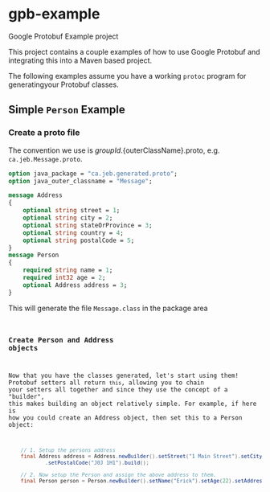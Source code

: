 gpb-example
===========

Google Protobuf Example project

This project contains a couple examples of how to use Google Protobuf and integrating
this into a Maven based project.

The following examples assume you have a working <code>protoc</code> program for
generatingyour Protobuf classes.

## Simple <code>Person</code> Example

### Create a proto file

The convention we use is ${groupId}.${outerClassName}.proto, e.g. <code>ca.jeb.Message.proto</code>.

```protobuf
option java_package = "ca.jeb.generated.proto";
option java_outer_classname = "Message";

message Address
{
    optional string street = 1;
    optional string city = 2;
    optional string stateOrProvince = 3;
    optional string country = 4;
    optional string postalCode = 5;
}
message Person
{
    required string name = 1;
    required int32 age = 2;
    optional Address address = 3; 
}
```

This will generate the file <code>Message.class</code> in the package area <code>

### Create Person and Address objects

Now that you have the classes generated, let's start using them! Protobuf setters 
all return <code>this</code>, allowing you to chain your setters all together and 
since they use the concept of a "builder", this makes building an object relatively 
simple. For example, if here is how you could create an Address object, then set 
this to a Person object:

```java
    // 1. Setup the persons address
    final Address address = Address.newBuilder().setStreet("1 Main Street").setCity("Foo Ville").setCountry("Canada")
            .setPostalCode("J0J 1H1").build();

    // 2. Now setup the Person and assign the above address to them.
    final Person person = Person.newBuilder().setName("Erick").setAge(22).setAddress(address).build();
```

